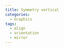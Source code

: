 ```yaml
---
title: Symmetry vertical
categories:
  - Graphics
tags:
  - align
  - orientation
  - mirror
---
```


